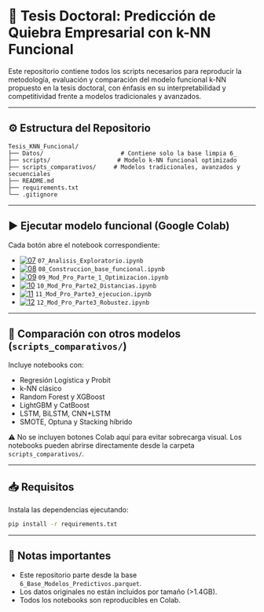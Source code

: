 
# 📘 Tesis Doctoral: Predicción de Quiebra Empresarial con k-NN Funcional

Este repositorio contiene todos los scripts necesarios para reproducir la metodología, evaluación y comparación del modelo funcional k-NN propuesto en la tesis doctoral, con énfasis en su interpretabilidad y competitividad frente a modelos tradicionales y avanzados.

---

## ⚙️ Estructura del Repositorio

```
Tesis_KNN_Funcional/
├── Datos/                      # Contiene solo la base limpia 6_
├── scripts/                   # Modelo k-NN funcional optimizado
├── scripts_comparativos/     # Modelos tradicionales, avanzados y secuenciales
├── README.md
├── requirements.txt
└── .gitignore
```

---

## ▶️ Ejecutar modelo funcional (Google Colab)

Cada botón abre el notebook correspondiente:

- [![07](https://colab.research.google.com/assets/colab-badge.svg)](https://colab.research.google.com/github/tesisluisruizparedes/Tesis_KNN_Funcional/blob/main/scripts/07_Analisis_Exploratorio.ipynb) `07_Analisis_Exploratorio.ipynb`
- [![08](https://colab.research.google.com/assets/colab-badge.svg)](https://colab.research.google.com/github/tesisluisruizparedes/Tesis_KNN_Funcional/blob/main/scripts/08_Construccion_base_funcional.ipynb) `08_Construccion_base_funcional.ipynb`
- [![09](https://colab.research.google.com/assets/colab-badge.svg)](https://colab.research.google.com/github/tesisluisruizparedes/Tesis_KNN_Funcional/blob/main/scripts/09_Mod_Pro_Parte_1_Optimizacion.ipynb) `09_Mod_Pro_Parte_1_Optimizacion.ipynb`
- [![10](https://colab.research.google.com/assets/colab-badge.svg)](https://colab.research.google.com/github/tesisluisruizparedes/Tesis_KNN_Funcional/blob/main/scripts/10_Mod_Pro_Parte2_Distancias.ipynb) `10_Mod_Pro_Parte2_Distancias.ipynb`
- [![11](https://colab.research.google.com/assets/colab-badge.svg)](https://colab.research.google.com/github/tesisluisruizparedes/Tesis_KNN_Funcional/blob/main/scripts/11_Mod_Pro_Parte3_ejecucion.ipynb) `11_Mod_Pro_Parte3_ejecucion.ipynb`
- [![12](https://colab.research.google.com/assets/colab-badge.svg)](https://colab.research.google.com/github/tesisluisruizparedes/Tesis_KNN_Funcional/blob/main/scripts/12_Mod_Pro_Parte3_Robustez.ipynb) `12_Mod_Pro_Parte3_Robustez.ipynb`

---

## 🧪 Comparación con otros modelos (`scripts_comparativos/`)

Incluye notebooks con:

- Regresión Logística y Probit
- k-NN clásico
- Random Forest y XGBoost
- LightGBM y CatBoost
- LSTM, BiLSTM, CNN+LSTM
- SMOTE, Optuna y Stacking híbrido

⚠️ No se incluyen botones Colab aquí para evitar sobrecarga visual. Los notebooks pueden abrirse directamente desde la carpeta `scripts_comparativos/`.

---

## 📥 Requisitos

Instala las dependencias ejecutando:

```bash
pip install -r requirements.txt
```

---

## 📌 Notas importantes

- Este repositorio parte desde la base `6_Base_Modelos_Predictivos.parquet`.
- Los datos originales no están incluidos por tamaño (>1.4GB).
- Todos los notebooks son reproducibles en Colab.
